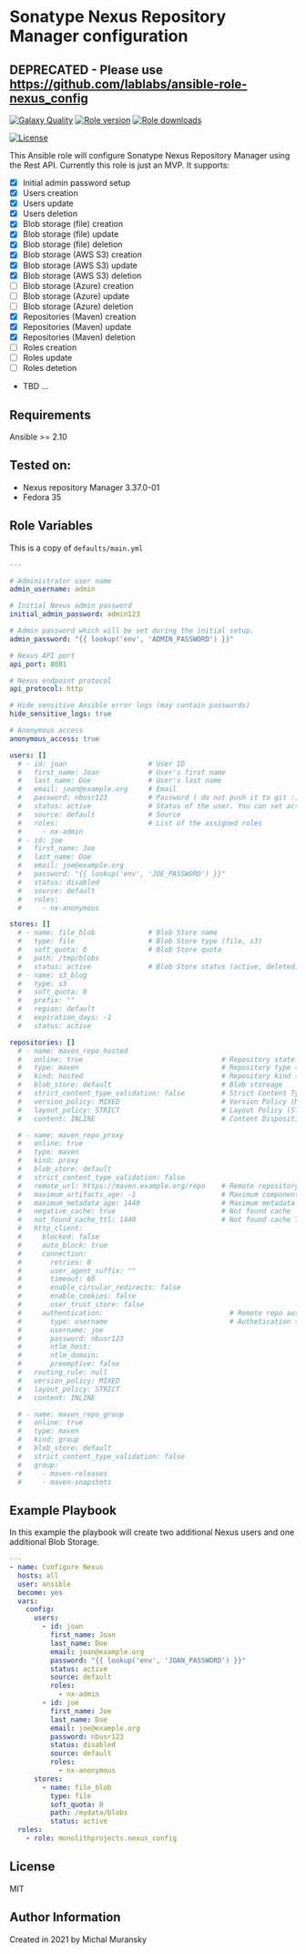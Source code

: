 # Sonatype Nexus Repository Manager configuration
## DEPRECATED - Please use https://github.com/lablabs/ansible-role-nexus_config

[![Galaxy Quality](https://img.shields.io/ansible/quality/57180?style=flat&logo=ansible)](https://galaxy.ansible.com/monolithprojects/nexus_config)
[![Role version](https://img.shields.io/github/v/release/MonolithProjects/ansible-nexus_config)](https://galaxy.ansible.com/monolithprojects/nexus_config)
[![Role downloads](https://img.shields.io/ansible/role/d/57180)](https://galaxy.ansible.com/monolithprojects/nexus_config)
<!-- [![GitHub Actions](https://github.com/MonolithProjects/ansible-nexus_config/workflows/molecule%20test/badge.svg?branch=master)](https://github.com/MonolithProjects/ansible-nexus_config/actions) -->
[![License](https://img.shields.io/github/license/MonolithProjects/ansible-nexus_config)](https://github.com/MonolithProjects/ansible-nexus_config/blob/main/LICENSE)

This Ansible role will configure Sonatype Nexus Repository Manager using the Rest API.
Currently this role is just an MVP. It supports:

- [x] Initial admin password setup
- [x] Users creation
- [x] Users update
- [x] Users deletion
- [x] Blob storage (file) creation
- [x] Blob storage (file) update
- [x] Blob storage (file) deletion
- [x] Blob storage (AWS S3) creation
- [x] Blob storage (AWS S3) update
- [x] Blob storage (AWS S3) deletion
- [ ] Blob storage (Azure) creation
- [ ] Blob storage (Azure) update
- [ ] Blob storage (Azure) deletion
- [x] Repositories (Maven) creation
- [x] Repositories (Maven) update
- [x] Repositories (Maven) deletion
- [ ] Roles creation
- [ ] Roles update
- [ ] Roles detetion
- TBD ...

## Requirements

Ansible >= 2.10

## Tested on:

- Nexus repository Manager 3.37.0-01
- Fedora 35

## Role Variables

This is a copy of `defaults/main.yml`

```yaml
---

# Administrator user name
admin_username: admin

# Initial Nexus admin password
initial_admin_password: admin123

# Admin password which will be set during the initial setup.
admin_password: "{{ lookup('env', 'ADMIN_PASSWORD') }}"

# Nexus API port
api_port: 8081

# Nexus endpoint protocol
api_protocol: http

# Hide sensitive Ansible error logs (may contain passwords)
hide_sensitive_logs: true

# Anonymous access
anonymous_access: true

users: []
  # - id: joan                    # User ID
  #   first_name: Joan            # User's first name
  #   last_name: Doe              # User's last name
  #   email: joan@example.org     # Email
  #   password: nbusr123          # Password ( do not push it to git :) )
  #   status: active              # Status of the user. You can set active/disabled or deleted to delete the user.
  #   source: default             # Source
  #   roles:                      # List of the assigned roles
  #     - nx-admin
  # - id: joe
  #   first_name: Joe
  #   last_name: Doe
  #   email: joe@example.org
  #   password: "{{ lookup('env', 'JOE_PASSWORD') }}"
  #   status: disabled
  #   source: default
  #   roles:
  #     - nx-anonymous

stores: []
  # - name: file_blob             # Blob Store name
  #   type: file                  # Blob Store type (file, s3)
  #   soft_quota: 0               # Blob Store quota
  #   path: /tmp/blobs
  #   status: active              # Blob Store status (active, deleted)
  # - name: s3_blog
  #   type: s3
  #   soft_quota: 0
  #   prefix: ""
  #   region: default
  #   expiration_days: -1
  #   status: active

repositories: []
  # - name: maven_repo_hosted
  #   online: true                                  # Repository state (true, false, deleted)
  #   type: maven                                   # Repository type (Currently supported: maven)
  #   kind: hosted                                  # Repository kind (hosted, proxy)
  #   blob_store: default                           # Blob storeage
  #   strict_content_type_validation: false         # Strict Content Type Validation
  #   version_policy: MIXED                         # Version Policy (MIXED, RELEASE, SNAPSHOT)
  #   layout_policy: STRICT                         # Layout Policy (STRICT, PERMISSIVE)
  #   content: INLINE                               # Content Disposition (INLINE)

  # - name: maven_repo_proxy
  #   online: true
  #   type: maven
  #   kind: proxy
  #   blob_store: default
  #   strict_content_type_validation: false
  #   remote_url: https://maven.example.org/repo    # Remote repository url
  #   maximum_artifacts_age: -1                     # Maximum component age
  #   maximum_metadata_age: 1440                    # Maximum metadata age
  #   negative_cache: true                          # Not found cache
  #   not_found_cache_ttl: 1440                     # Not found cache TTL
  #   http_client:
  #     blocked: false
  #     auto_block: true
  #     connection:
  #       retries: 0
  #       user_agent_suffix: ""
  #       timeout: 60
  #       enable_circular_redirects: false
  #       enable_cookies: false
  #       user_trust_store: false
  #     authentication:                               # Remote repo authentication
  #       type: username                              # Authetication type (username, ntlm)
  #       username: joe
  #       password: nbusr123
  #       ntlm_host:
  #       ntlm_domain:
  #       preemptive: false
  #   routing_rule: null
  #   version_policy: MIXED
  #   layout_policy: STRICT
  #   content: INLINE

  # - name: maven_repo_group
  #   online: true
  #   type: maven
  #   kind: group
  #   blob_store: default
  #   strict_content_type_validation: false
  #   group:
  #     - maven-releases
  #     - maven-snapshots

```

## Example Playbook

In this example the playbook will create two additional Nexus users and one additional Blob Storage.

```yaml
---
- name: Configure Nexus
  hosts: all
  user: ansible
  become: yes
  vars:
    config:
      users:
        - id: joan
          first_name: Joan
          last_name: Doe
          email: joan@example.org
          password: "{{ lookup('env', 'JOAN_PASSWORD') }}"
          status: active
          source: default
          roles:
            - nx-admin
        - id: joe
          first_name: Joe
          last_name: Doe
          email: joe@example.org
          password: nbusr123
          status: disabled
          source: default
          roles:
            - nx-anonymous
      stores:
        - name: file_blob
          type: file
          soft_quota: 0
          path: /mydata/blobs
          status: active
  roles:
    - role: monolithprojects.nexus_config
```

## License

MIT

## Author Information

Created in 2021 by Michal Muransky
